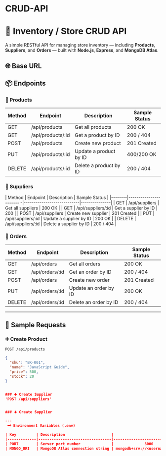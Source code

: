 # CRUD-API
# 🏪 Inventory / Store CRUD API

A simple RESTful API for managing store inventory — including **Products**, **Suppliers**, and **Orders** — built with **Node.js**, **Express**, and **MongoDB Atlas**.  

## 🌐 Base URL



## 📦 Endpoints

### 🧾 Products

| Method | Endpoint               | Description              | Sample Status |
|--------|-------------------------|---------------------------|---------------|
| GET    | /api/products           | Get all products         | 200 OK        |
| GET    | /api/products/:id       | Get a product by ID      | 200 / 404     |
| POST   | /api/products           | Create new product       | 201 Created   |
| PUT    | /api/products/:id       | Update a product by ID   | 400/200 OK        |
| DELETE | /api/products/:id       | Delete a product by ID   | 200 / 404     |

### 🏢 Suppliers

| Method | Endpoint                | Description                | Sample Status |
|--------|----------------------- -|----------------------------|---------------|
| GET    | /api/suppliers          | Get all suppliers          | 200 OK        |
| GET    | /api/suppliers/:id      | Get a supplier by ID       | 200           |
| POST   | /api/suppliers          | Create new supplier        | 201 Created   |
| PUT    | /api/suppliers/:id      | Update a supplier by ID    | 200 OK        |
| DELETE | /api/suppliers/:id      | Delete a supplier by ID    | 200 / 404     |

### 🧾 Orders

| Method | Endpoint               | Description                | Sample Status |
|--------|-------------------------|-----------------------------|---------------|
| GET    | /api/orders            | Get all orders             | 200 OK        |
| GET    | /api/orders/:id        | Get an order by ID         | 200 / 404     |
| POST   | /api/orders           | Create new order          | 201 Created   |
| PUT    | /api/orders/:id       | Update an order by ID     | 200 OK        |
| DELETE | /api/orders/:id       | Delete an order by ID     | 200 / 404     |

---

## 🧪 Sample Requests

### ➕ Create Product
`POST /api/products`

```json
{
  "sku": "BK-001",
  "name": "JavaScript Guide",
  "price": 500,
  "stock": 20
}


### ➕ Create Supplier
'POST /api/suppliers'


### ➕ Create Supplier

---
 🗝️ Environment Variables (.env)

| Key         | Description                     |                       Redacted                            |
|-------------|---------------------------------|-----------------------------------------------------------|
| PORT        | Server port number              |              3000                                         |
| MONGO_URI   | MongoDB Atlas connection string | mongodb+srv://<username>:<password>@inventory.xuwjjj7...  |


